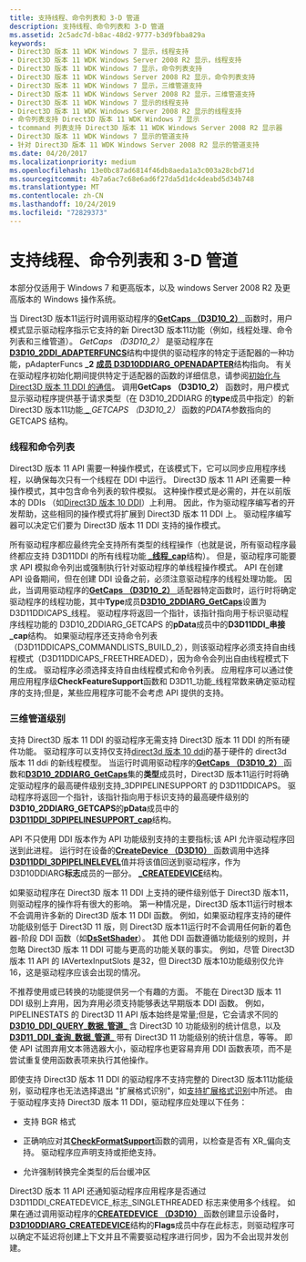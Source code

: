 ```yaml
---
title: 支持线程、命令列表和 3-D 管道
description: 支持线程、命令列表和 3-D 管道
ms.assetid: 2c5adc7d-b8ac-48d2-9777-b3d9fbba829a
keywords:
- Direct3D 版本 11 WDK Windows 7 显示，线程支持
- Direct3D 版本 11 WDK Windows Server 2008 R2 显示，线程支持
- Direct3D 版本 11 WDK Windows 7 显示，命令列表支持
- Direct3D 版本 11 WDK Windows Server 2008 R2 显示，命令列表支持
- Direct3D 版本 11 WDK Windows 7 显示，三维管道支持
- Direct3D 版本 11 WDK Windows Server 2008 R2 显示，三维管道支持
- Direct3D 版本 11 WDK Windows 7 显示的线程支持
- Direct3D 版本 11 WDK Windows Server 2008 R2 显示的线程支持
- 命令列表支持 Direct3D 版本 11 WDK Windows 7 显示
- tcommand 列表支持 Direct3D 版本 11 WDK Windows Server 2008 R2 显示器
- Direct3D 版本 11 WDK Windows 7 显示的管道支持
- 针对 Direct3D 版本 11 WDK Windows Server 2008 R2 显示的管道支持
ms.date: 04/20/2017
ms.localizationpriority: medium
ms.openlocfilehash: 13e0bc87ad6814f46db8aeda1a3c003a28cbd71d
ms.sourcegitcommit: 4b7a6ac7c68e6ad6f27da5d1dc4deabd5d34b748
ms.translationtype: MT
ms.contentlocale: zh-CN
ms.lasthandoff: 10/24/2019
ms.locfileid: "72829373"
---
```

# <a name="supporting-threading-command-lists-and-3-d-pipeline"></a>支持线程、命令列表和 3-D 管道


本部分仅适用于 Windows 7 和更高版本，以及 windows Server 2008 R2 及更高版本的 Windows 操作系统。

当 Direct3D 版本11运行时调用驱动程序的[**GetCaps （D3D10\_2）** ](https://docs.microsoft.com/windows-hardware/drivers/ddi/d3d10umddi/nc-d3d10umddi-pfnd3d10_2ddi_getcaps)函数时，用户模式显示驱动程序指示它支持的新 Direct3D 版本11功能（例如，线程处理、命令列表和三维管道）。 *GetCaps （D3D10\_2）* 是驱动程序在[**D3D10\_2DDI\_ADAPTERFUNCS**](https://docs.microsoft.com/windows-hardware/drivers/ddi/d3d10umddi/ns-d3d10umddi-d3d10_2ddi_adapterfuncs)结构中提供的驱动程序的特定于适配器的一种功能，pAdapterFuncs **\_2** [**成员 D3D10DDIARG\_OPENADAPTER**](https://docs.microsoft.com/windows-hardware/drivers/ddi/d3d10umddi/ns-d3d10umddi-d3d10ddiarg_openadapter)结构指向。 有关在驱动程序初始化期间提供特定于适配器的函数的详细信息，请参阅[初始化与 Direct3D 版本 11 DDI 的通信](initializing-communication-with-the-direct3d-version-11-ddi.md)。 调用**GetCaps （D3D10\_2）** 函数时，用户模式显示驱动程序提供基于请求类型（在 D3D10\_2DDIARG 的**type**成员中指定）的新 Direct3D 版本11功能[ **\_** ](https://docs.microsoft.com/windows-hardware/drivers/ddi/d3d10umddi/ns-d3d10umddi-d3d10_2ddiarg_getcaps) *GETCAPS （D3D10\_2）* 函数的*PDATA*参数指向的 GETCAPS 结构。

### <a name="span-idthreading_and_command_listsspanspan-idthreading_and_command_listsspan-threading-and-command-lists"></a><span id="threading_and_command_lists"></span><span id="THREADING_AND_COMMAND_LISTS"></span>线程和命令列表

Direct3D 版本 11 API 需要一种操作模式，在该模式下，它可以同步应用程序线程，以确保每次只有一个线程在 DDI 中运行。 Direct3D 版本 11 API 还需要一种操作模式，其中包含命令列表的软件模拟。 这种操作模式是必需的，并在以前版本的 DDIs （如[Direct3D 版本 10 DDI](https://docs.microsoft.com/windows-hardware/drivers/ddi/index)）上利用。 因此，作为驱动程序编写者的开发帮助，这些相同的操作模式将扩展到 Direct3D 版本 11 DDI 上。 驱动程序编写器可以决定它们要为 Direct3D 版本 11 DDI 支持的操作模式。

所有驱动程序都应最终完全支持所有类型的线程操作（也就是说，所有驱动程序最终都应支持 D3D11DDI 的所有线程功能[ **\_线程\_cap**](https://docs.microsoft.com/windows-hardware/drivers/ddi/d3d10umddi/ns-d3d10umddi-d3d11ddi_threading_caps)结构）。 但是，驱动程序可能要求 API 模拟命令列出或强制执行针对驱动程序的单线程操作模式。 API 在创建 API 设备期间，但在创建 DDI 设备之前，必须注意驱动程序的线程处理功能。 因此，当调用驱动程序的[**GetCaps （D3D10\_2）** ](https://docs.microsoft.com/windows-hardware/drivers/ddi/d3d10umddi/nc-d3d10umddi-pfnd3d10_2ddi_getcaps)适配器特定函数时，运行时将确定驱动程序的线程功能，其中**Type**成员[**D3D10\_2DDIARG\_GetCaps**](https://docs.microsoft.com/windows-hardware/drivers/ddi/d3d10umddi/ns-d3d10umddi-d3d10_2ddiarg_getcaps)设置为D3D11DDICAPS\_线程。 驱动程序将返回一个指针，该指针指向用于标识驱动程序线程功能的 D3D10\_2DDIARG\_GETCAPS 的**pData**成员中的**D3D11DDI\_串接\_cap**结构。 如果驱动程序还支持命令列表（D3D11DDICAPS\_COMMANDLISTS\_BUILD\_2），则该驱动程序必须支持自由线程模式（D3D11DDICAPS\_FREETHREADED），因为命令会列出自由线程模式下的生成。 驱动程序必须选择支持自由线程模式和命令列表。 应用程序可以通过使用应用程序级**CheckFeatureSupport**函数和 D3D11\_功能\_线程常数来确定驱动程序的支持;但是，某些应用程序可能不会考虑 API 提供的支持。

### <a name="span-idthree_d_pipeline_levelspanspan-idthree_d_pipeline_levelspan3-d-pipeline-level"></a><span id="three_d_pipeline_level"></span><span id="THREE_D_PIPELINE_LEVEL"></span>三维管道级别

支持 Direct3D 版本 11 DDI 的驱动程序无需支持 Direct3D 版本 11 DDI 的所有硬件功能。 驱动程序可以支持仅支持[direct3d 版本 10 ddi](https://docs.microsoft.com/windows-hardware/drivers/ddi/index)的基于硬件的 direct3d 版本 11 ddi 的新线程模型。 当运行时调用驱动程序的[**GetCaps （D3D10\_2）** ](https://docs.microsoft.com/windows-hardware/drivers/ddi/d3d10umddi/nc-d3d10umddi-pfnd3d10_2ddi_getcaps)函数和[**D3D10\_2DDIARG\_GetCaps**](https://docs.microsoft.com/windows-hardware/drivers/ddi/d3d10umddi/ns-d3d10umddi-d3d10_2ddiarg_getcaps)集的**类型**成员时，Direct3D 版本11运行时将确定驱动程序的最高硬件级别支持\_3DPIPELINESUPPORT 的 D3D11DDICAPS。 驱动程序将返回一个指针，该指针指向用于标识支持的最高硬件级别的**D3D10\_2DDIARG\_GETCAPS**的**pData**成员中的[**D3D11DDI\_3DPIPELINESUPPORT\_cap**](https://docs.microsoft.com/windows-hardware/drivers/ddi/d3d10umddi/ns-d3d10umddi-d3d11ddi_3dpipelinesupport_caps)结构。

API 不只使用 DDI 版本作为 API 功能级别支持的主要指标;该 API 允许驱动程序回送到此进程。 运行时在设备的[**CreateDevice （D3D10）** ](https://docs.microsoft.com/windows-hardware/drivers/ddi/d3d10umddi/nc-d3d10umddi-pfnd3d10ddi_createdevice)函数调用中选择[**D3D11DDI\_3DPIPELINELEVEL**](https://docs.microsoft.com/windows-hardware/drivers/ddi/d3d10umddi/ne-d3d10umddi-d3d11ddi_3dpipelinelevel)值并将该值回送到驱动程序，作为 D3D10DDIARG**标志**成员的一部分。 [ **\_CREATEDEVICE**](https://docs.microsoft.com/windows-hardware/drivers/ddi/d3d10umddi/ns-d3d10umddi-d3d10ddiarg_createdevice)结构。

如果驱动程序在 Direct3D 版本 11 DDI 上支持的硬件级别低于 Direct3D 版本11，则驱动程序的操作将有很大的影响。 第一种情况是，Direct3D 版本11运行时根本不会调用许多新的 Direct3D 版本 11 DDI 函数。 例如，如果驱动程序支持的硬件功能级别低于 Direct3D 11 版，则 Direct3D 版本11运行时不会调用任何新的着色器-阶段 DDI 函数（如[**DsSetShader**](https://docs.microsoft.com/windows-hardware/drivers/ddi/d3d10umddi/nc-d3d10umddi-pfnd3d10ddi_setshader)）。 其他 DDI 函数遵循功能级别的规则，并忽略 Direct3D 版本 11 DDI 可能与更高的功能关联的事实。 例如，尽管 Direct3D 版本 11 API 的 IAVertexInputSlots 是32，但 Direct3D 版本10功能级别仅允许16，这是驱动程序应该会出现的情况。

不推荐使用或已转换的功能提供另一个有趣的方面。 不能在 Direct3D 版本 11 DDI 级别上弃用，因为弃用必须支持能够表达早期版本 DDI 函数。 例如，PIPELINESTATS 的 Direct3D 11 API 版本始终是常量;但是，它会请求不同的[**D3D10\_DDI\_QUERY\_数据\_管道\_** ](https://docs.microsoft.com/windows-hardware/drivers/ddi/d3d10umddi/ns-d3d10umddi-d3d10_ddi_query_data_pipeline_statistics)含 Direct3D 10 功能级别的统计信息，以及[**D3D11\_DDI\_查询\_数据\_管道\_** ](https://docs.microsoft.com/windows-hardware/drivers/ddi/d3d10umddi/ns-d3d10umddi-d3d11_ddi_query_data_pipeline_statistics)带有 Direct3D 11 功能级别的统计信息，等等。 即使 API 试图弃用文本筛选器大小，驱动程序也更容易弃用 DDI 函数表项，而不是尝试重复使用函数表项来执行其他操作。

即使支持 Direct3D 版本 11 DDI 的驱动程序不支持完整的 Direct3D 版本11功能级别，驱动程序也无法选择退出 "扩展格式识别"，如[支持扩展格式识别](supporting-extended-format-awareness.md)中所述。 由于驱动程序支持 Direct3D 版本 11 DDI，驱动程序应处理以下任务：

-   支持 BGR 格式

-   正确响应对其[**CheckFormatSupport**](https://docs.microsoft.com/windows-hardware/drivers/ddi/d3d10umddi/nc-d3d10umddi-pfnd3d10ddi_checkformatsupport)函数的调用，以检查是否有 XR\_偏向支持。 驱动程序应声明支持或拒绝支持。

-   允许强制转换完全类型的后台缓冲区

Direct3D 版本 11 API 还通知驱动程序应用程序是否通过 D3D11DDI\_CREATEDEVICE\_标志\_SINGLETHREADED 标志来使用多个线程。 如果在通过调用驱动程序的[**CREATEDEVICE （D3D10）** ](https://docs.microsoft.com/windows-hardware/drivers/ddi/d3d10umddi/nc-d3d10umddi-pfnd3d10ddi_createdevice)函数创建显示设备时， [**D3D10DDIARG\_CREATEDEVICE**](https://docs.microsoft.com/windows-hardware/drivers/ddi/d3d10umddi/ns-d3d10umddi-d3d10ddiarg_createdevice)结构的**Flags**成员中存在此标志，则驱动程序可以确定不延迟将创建上下文并且不需要驱动程序进行同步，因为不会出现并发创建。

 

 





